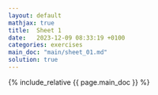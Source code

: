 ```yaml
---
layout: default
mathjax: true
title:  Sheet 1
date:   2023-12-09 08:33:19 +0100
categories: exercises 
main_doc: "main/sheet_01.md"
solution: true
---
```




{% include_relative {{ page.main_doc }} %}